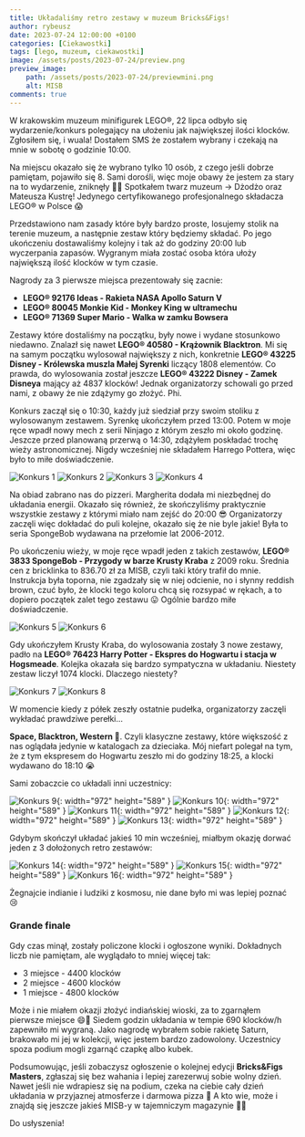 ```yaml
---
title: Układaliśmy retro zestawy w muzeum Bricks&Figs!
author: rybeusz
date: 2023-07-24 12:00:00 +0100
categories: [Ciekawostki]
tags: [lego, muzeum, ciekawostki]
image: /assets/posts/2023-07-24/preview.png
preview_image:
    path: /assets/posts/2023-07-24/previewmini.png
    alt: MISB
comments: true
---
```


W krakowskim muzeum minifigurek LEGO®, 22 lipca odbyło się wydarzenie/konkurs polegający na ułożeniu jak największej ilości klocków.
Zgłosiłem się, i wuala! Dostałem SMS że zostałem wybrany i czekają na mnie w sobotę o godzinie 10:00.

Na miejscu okazało się że wybrano tylko 10 osób, z czego jeśli dobrze pamiętam, pojawiło się 8. Sami dorośli, więc moje obawy że jestem za stary na to wydarzenie, zniknęły 😮‍💨 Spotkałem twarz muzeum -> Dżodżo oraz Mateusza Kustrę! Jedynego certyfikowanego profesjonalnego składacza LEGO® w Polsce 😱 

Przedstawiono nam zasady które były bardzo proste, losujemy stolik na terenie muzeum, a następnie zestaw który będziemy składać. Po jego ukończeniu dostawaliśmy kolejny i tak aż do godziny 20:00 lub wyczerpania zapasów. Wygranym miała zostać osoba która ułoży największą ilość klocków w tym czasie.

Nagrody za 3 pierwsze miejsca prezentowały się zacnie:
- <b>LEGO® 92176 Ideas - Rakieta NASA Apollo Saturn V</b>
- <b>LEGO® 80045 Monkie Kid - Monkey King w ultramechu</b>
- <b>LEGO® 71369 Super Mario - Walka w zamku Bowsera</b>

Zestawy które dostaliśmy na początku, były nowe i wydane stosunkowo niedawno. Znalazł się nawet <b>LEGO® 40580 - Krążownik Blacktron</b>.
Mi się na samym początku wylosował największy z nich, konkretnie <b>LEGO® 43225 Disney - Królewska muszla Małej Syrenki</b> liczący 1808 elementów.
Co prawda, do wylosowania został jeszcze <b>LEGO® 43222 Disney - Zamek Disneya</b> mający aż 4837 klocków! Jednak organizatorzy schowali go przed nami, z obawy że nie zdążymy go złożyć. Phi.

Konkurs zaczął się o 10:30, każdy już siedział przy swoim stoliku z wylosowanym zestawem.
Syrenkę ukończyłem przed 13:00. Potem w moje ręce wpadł nowy mech z serii Ninjago z którym zeszło mi około godzinę. Jeszcze przed planowaną przerwą o 14:30, zdążyłem poskładać trochę wieży astronomicznej. Nigdy wcześniej nie składałem Harrego Pottera, więc było to miłe doświadczenie.

<div class='images-gallery'>
    <img style='' src='/assets/posts/2023-07-24/syrenka1.JPG' alt='Konkurs 1'/>
    <img style='' src='/assets/posts/2023-07-24/syrenka2.JPG' alt='Konkurs 2'/>
    <img style='' src='/assets/posts/2023-07-24/ninjago.JPG' alt='Konkurs 3'/>
    <img style='' src='/assets/posts/2023-07-24/harry1.JPG' alt='Konkurs 4'/>
</div>

Na obiad zabrano nas do pizzeri. Margherita dodała mi niezbędnej do układania energii. Okazało się również, że skończyliśmy praktycznie wszystkie zestawy z którymi miało nam zejść do 20:00 😎
Organizatorzy zaczęli więc dokładać do puli kolejne, okazało się że nie byle jakie!
Była to seria SpongeBob wydawana na przełomie lat 2006-2012.

Po ukończeniu wieży, w moje ręce wpadł jeden z takich zestawów, <b>LEGO® 3833 SpongeBob - Przygody w barze Krusty Kraba</b> z 2009 roku. Średnia cen z bricklinka to 836.70 zł za MISB, czyli taki który trafił do mnie. Instrukcja była toporna, nie zgadzały się w niej odcienie, no i słynny reddish brown, czuć było, że klocki tego koloru chcą się rozsypać w rękach, a to dopiero początek zalet tego zestawu 😛 Ogólnie bardzo miłe doświadczenie.

<div class='images-gallery'>
    <img style='' src='/assets/posts/2023-07-24/spongebob1.JPG' alt='Konkurs 5'/>
    <img style='' src='/assets/posts/2023-07-24/spongebob2.JPG' alt='Konkurs 6'/>
</div>

Gdy ukończyłem Krusty Kraba, do wylosowania zostały 3 nowe zestawy, padło na <b>LEGO® 76423 Harry Potter - Ekspres do Hogwartu i stacja w Hogsmeade</b>. Kolejka okazała się bardzo sympatyczna w układaniu. Niestety zestaw liczył 1074 klocki. Dlaczego niestety?

<div class='images-gallery'>
    <img style='' src='/assets/posts/2023-07-24/harry3.JPG' alt='Konkurs 7'/>
    <img style='' src='/assets/posts/2023-07-24/harry4.JPG' alt='Konkurs 8'/>
</div>

W momencie kiedy z półek zeszły ostatnie pudełka, organizatorzy zaczęli wykładać prawdziwe perełki...

<b>Space, Blacktron, Western 🤠</b>. Czyli klasyczne zestawy, które większość z nas oglądała jedynie w katalogach za dzieciaka.
Mój niefart polegał na tym, że z tym ekspresem do Hogwartu zeszło mi do godziny 18:25, a klocki wydawano do 18:10 😭

Sami zobaczcie co układali inni uczestnicy:

![Konkurs 9](/assets/posts/2023-07-24/IMG_4475.JPG){: width="972" height="589" }
![Konkurs 10](/assets/posts/2023-07-24/IMG_4476.JPG){: width="972" height="589" }
![Konkurs 11](/assets/posts/2023-07-24/IMG_4474.JPG){: width="972" height="589" }
![Konkurs 12](/assets/posts/2023-07-24/IMG_4477.JPG){: width="972" height="589" }
![Konkurs 13](/assets/posts/2023-07-24/IMG_4479.JPG){: width="972" height="589" }

Gdybym skończył układać jakieś 10 min wcześniej, miałbym okazję dorwać jeden z 3 dołożonych retro zestawów:

![Konkurs 14](/assets/posts/2023-07-24/IMG_4480.JPG){: width="972" height="589" }
![Konkurs 15](/assets/posts/2023-07-24/IMG_4481.JPG){: width="972" height="589" }
![Konkurs 16](/assets/posts/2023-07-24/IMG_4482.JPG){: width="972" height="589" }

Żegnajcie indianie i ludziki z kosmosu, nie dane było mi was lepiej poznać 😢

### Grande finale

Gdy czas minął, zostały policzone klocki i ogłoszone wyniki.
Dokładnych liczb nie pamiętam, ale wyglądało to mniej więcej tak:

- 3 miejsce - 4400 klocków
- 2 miejsce - 4600 klocków
- 1 miejsce - 4800 klocków

Może i nie miałem okazji złożyć indiańskiej wioski, za to zgarnąłem pierwsze miejsce 😄🎉
Siedem godzin układania w tempie 690 klocków/h zapewniło mi wygraną.
Jako nagrodę wybrałem sobie rakietę Saturn, brakowało mi jej w kolekcji, więc jestem bardzo zadowolony.
Uczestnicy spoza podium mogli zgarnąć czapkę albo kubek.

Podsumowując, jeśli zobaczysz ogłoszenie o kolejnej edycji <b>Bricks&Figs Masters</b>, zgłaszaj się bez wahania i lepiej zarezerwuj sobie wolny dzień.
Nawet jeśli nie wdrapiesz się na podium, czeka na ciebie cały dzień układania w przyjaznej atmosferze i darmowa pizza 🍕
A kto wie, może i znajdą się jeszcze jakieś MISB-y w tajemniczym magazynie 🕵️‍♂️

Do usłyszenia!
